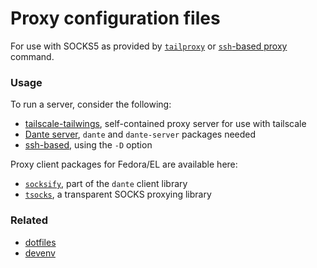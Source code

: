 Proxy configuration files
=========================

For use with SOCKS5 as provided by [`tailproxy`](https://github.com/gbraad/dotfiles/blob/main/zsh/.local/bin/start-tailproxy) or [`ssh`-based proxy](https://github.com/gbraad/dotfiles/blob/main/zsh/.zshrc.d/alias.zsh) command.


### Usage
To run a server, consider the following:
  * [tailscale-tailwings](https://github.com/spotsnel/tailscale-tailwings), self-contained proxy server for use with tailscale
  * [Dante server](https://github.com/spotsnel-fedora/dante-packages), `dante` and `dante-server` packages needed
  * [ssh-based](https://github.com/gbraad/dotfiles/blob/8eeb1ee5f4dd6fddc5351bc47be3e3667ad58811/zsh/.zshrc.d/alias.zsh#L14-L15), using the `-D` option

Proxy client packages for Fedora/EL are available here:
  * [`socksify`](https://github.com/spotsnel-fedora/dante-packages), part of the `dante` client library
  * [`tsocks`](https://github.com/spotsnel-fedora/tsocks-packages), a transparent SOCKS proxying library


### Related
  * [dotfiles](https://github.com/gbraad/dotfiles)
  * [devenv](https://github.com/gbraad/devenv/)

